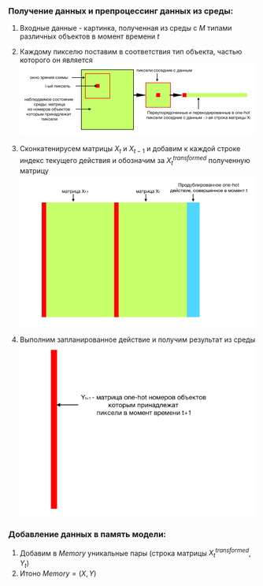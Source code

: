 ### Получение данных и препроцессинг данных из среды:
1. Входные данные - картинка, полученная из среды с $M$ типами различных объектов в момент времени $t$
2. Каждому пикселю поставим в соответствия тип объекта, частью которого он является
![ ](imgs/img0.png)

3. Сконкатенирусем матрицы $X_t$ и $X_{t-1}$ и добавим к каждой строке индекс текущего действия и обозначим за $X^{transformed}_t$ полученную матрицу
![ ](imgs/img1.png)

4. Выполним запланированное действие и получим результат из среды 
![ ](imgs/img2.png)

### Добавление данных в память модели:
1. Добавим в $Memory$ уникальные пары (строка матрицы $X^{transformed}_t$, $Y_t$)
2. Итоно $Memory = (X, Y)$